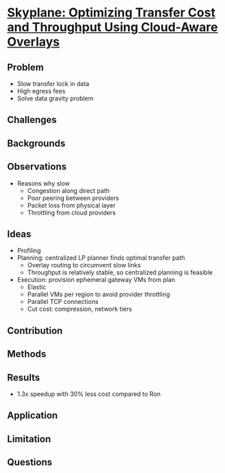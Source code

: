 # [Skyplane: Optimizing Transfer Cost and Throughput Using Cloud-Aware Overlays](https://www.usenix.org/system/files/nsdi23-jain.pdf)
## Problem
- Slow transfer lock in data
- High egress fees
- Solve data gravity problem
## Challenges

## Backgrounds

## Observations
- Reasons why slow
    - Congestion along direct path
    - Poor peering between providers
    - Packet loss from physical layer
    - Throttling from cloud providers
## Ideas
- Profiling
- Planning: centralized LP planner finds optimal transfer path
    - Overlay routing to circumvent slow links
    - Throughput is relatively stable, so centralized planning is feasible
- Execution: provision ephemeral gateway VMs from plan
    - Elastic
    - Parallel VMs per region to avoid provider throttling
    - Parallel TCP connections
    - Cut cost: compression, network tiers
## Contribution

## Methods

## Results
- 1.3x speedup with 30% less cost compared to Ron
## Application

## Limitation

## Questions